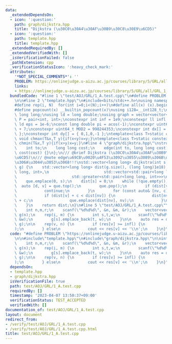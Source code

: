 ```yaml
---
data:
  _extendedDependsOn:
  - icon: ':question:'
    path: graph/dijkstra.hpp
    title: "Dijkstra (\u30C0\u30A4\u30AF\u30B9\u30C8\u30E9\u6CD5)"
  - icon: ':question:'
    path: template.hpp
    title: template.hpp
  _extendedRequiredBy: []
  _extendedVerifiedWith: []
  _isVerificationFailed: false
  _pathExtension: cpp
  _verificationStatusIcon: ':heavy_check_mark:'
  attributes:
    '*NOT_SPECIAL_COMMENTS*': ''
    PROBLEM: https://onlinejudge.u-aizu.ac.jp/courses/library/5/GRL/all/GRL_1_A
    links:
    - https://onlinejudge.u-aizu.ac.jp/courses/library/5/GRL/all/GRL_1_A
  bundledCode: "#line 1 \"test/AOJ/GRL/1_A.test.cpp\"\n#define PROBLEM \"https://onlinejudge.u-aizu.ac.jp/courses/library/5/GRL/all/GRL_1_A\"\
    \n\n#line 2 \"template.hpp\"\n#include<bits/stdc++.h>\nusing namespace std;\n\
    #define rep(i, N)  for(int i=0;i<(N);i++)\n#define all(x) (x).begin(),(x).end()\n\
    #define popcount(x) __builtin_popcount(x)\nusing i128=__int128_t;\nusing ll =\
    \ long long;\nusing ld = long double;\nusing graph = vector<vector<int>>;\nusing\
    \ P = pair<int, int>;\nconstexpr int inf = 1e9;\nconstexpr ll infl = 1e18;\nconstexpr\
    \ ld eps = 1e-6;\nconst long double pi = acos(-1);\nconstexpr uint64_t MOD = 1e9\
    \ + 7;\nconstexpr uint64_t MOD2 = 998244353;\nconstexpr int dx[] = { 1,0,-1,0\
    \ };\nconstexpr int dy[] = { 0,1,0,-1 };\ntemplate<class T>static constexpr inline\
    \ void chmax(T&x,T y){if(x<y)x=y;}\ntemplate<class T>static constexpr inline void\
    \ chmin(T&x,T y){if(x>y)x=y;}\n#line 4 \"graph/dijkstra.hpp\"\nstruct edge {\n\
    \    int to;\n    long long cost;\n    edge(int to, long long cost) : to(to),\
    \ cost(cost) {}\n};\n/// @brief Dijkstra (\u30C0\u30A4\u30AF\u30B9\u30C8\u30E9\
    \u6CD5)\n/// @note edge\u69CB\u9020\u4F53\u3092\u3055\u3089\u306B\u5BA3\u8A00\u3057\
    \u306A\u3044\u3053\u3068!!!\nstd::vector<long long> dijkstra(int s, const std::vector<std::vector<edge>>&\
    \ g) {\n    std::vector<long long> dist(g.size(), (long long)1e18);\n    std::priority_queue<std::pair<long\
    \ long, int>,\n                        std::vector<std::pair<long long, int>>,\n\
    \                        std::greater<std::pair<long long, int>>>\n        que;\n\
    \    que.emplace(0, s);\n    dist[s] = 0;\n    while (!que.empty()) {\n      \
    \  auto [d, v] = que.top();\n        que.pop();\n        if (dist[v] != d) {\n\
    \            continue;\n        }\n        for (const auto& [nv, c] : g[v]) {\n\
    \            if (dist[v] + c < dist[nv]) {\n                dist[nv] = dist[v]\
    \ + c;\n                que.emplace(dist[nv], nv);\n            }\n        }\n\
    \    }\n    return dist;\n}\n#line 5 \"test/AOJ/GRL/1_A.test.cpp\"\n\nint main(){\n\
    \    int n,m,r;\n    scanf(\"%d%d%d\", &n, &m, &r);\n    vector<vector<edge>>\
    \ g(n);\n    rep(i, m) {\n        int s,t,w;\n        scanf(\"%d%d%d\", &s, &t,\
    \ &w);\n        g[s].emplace_back(t, w);\n    }\n\n    auto res = dijkstra(r,\
    \ g);\n\n    rep(v, n) {\n        if (res[v] >= infl) {\n            puts(\"INF\"\
    );\n        } else\n            cout << res[v] << '\\n';\n    }\n}\n"
  code: "#define PROBLEM \"https://onlinejudge.u-aizu.ac.jp/courses/library/5/GRL/all/GRL_1_A\"\
    \n\n#include\"template.hpp\"\n#include\"graph/dijkstra.hpp\"\n\nint main(){\n\
    \    int n,m,r;\n    scanf(\"%d%d%d\", &n, &m, &r);\n    vector<vector<edge>>\
    \ g(n);\n    rep(i, m) {\n        int s,t,w;\n        scanf(\"%d%d%d\", &s, &t,\
    \ &w);\n        g[s].emplace_back(t, w);\n    }\n\n    auto res = dijkstra(r,\
    \ g);\n\n    rep(v, n) {\n        if (res[v] >= infl) {\n            puts(\"INF\"\
    );\n        } else\n            cout << res[v] << '\\n';\n    }\n}"
  dependsOn:
  - template.hpp
  - graph/dijkstra.hpp
  isVerificationFile: true
  path: test/AOJ/GRL/1_A.test.cpp
  requiredBy: []
  timestamp: '2023-04-07 13:50:37+09:00'
  verificationStatus: TEST_ACCEPTED
  verifiedWith: []
documentation_of: test/AOJ/GRL/1_A.test.cpp
layout: document
redirect_from:
- /verify/test/AOJ/GRL/1_A.test.cpp
- /verify/test/AOJ/GRL/1_A.test.cpp.html
title: test/AOJ/GRL/1_A.test.cpp
---
```


